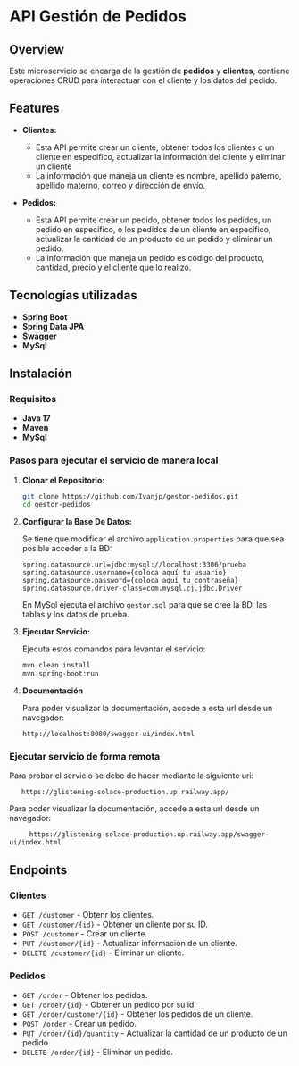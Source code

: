 # API Gestión de Pedidos

## Overview

Este microservicio se encarga de la gestión de **pedidos** y **clientes**, contiene operaciones CRUD para interactuar con el cliente y los datos del pedido.


## Features

- **Clientes:**
  - Esta API permite crear un cliente, obtener todos los clientes o un cliente en específico, actualizar la información del cliente y eliminar un cliente
  - La información que maneja un cliente es nombre, apellido paterno, apellido materno, correo y dirección de envío.
  
- **Pedidos:**
  - Esta API permite crear un pedido, obtener todos los pedidos, un pedido en específico, o los pedidos de un cliente en específico, actualizar la cantidad de un producto de
    un pedido y eliminar un pedido.
  - La información que maneja un pedido es código del producto, cantidad, precio y el cliente que lo realizó.

## Tecnologías utilizadas

- **Spring Boot**
- **Spring Data JPA**
- **Swagger**
- **MySql**

## Instalación

### Requisitos

- **Java 17**
- **Maven**
- **MySql**

### Pasos para ejecutar el servicio de manera local

1. **Clonar el Repositorio:**

    ```bash
    git clone https://github.com/Ivanjp/gestor-pedidos.git
    cd gestor-pedidos
    ```

2. **Configurar la Base De Datos:**

   Se tiene que modificar el archivo `application.properties` para que sea posible acceder a la BD:

    ```properties
    spring.datasource.url=jdbc:mysql://localhost:3306/prueba
    spring.datasource.username={coloca aquí tu usuario}
    spring.datasource.password={coloca aquí tu contraseña}
    spring.datasource.driver-class=com.mysql.cj.jdbc.Driver
    ```

    En MySql ejecuta el archivo `gestor.sql` para que se cree la BD, las tablas y los datos de prueba.

3. **Ejecutar Servicio:**

   Ejecuta estos comandos para levantar el servicio:

    ```bash
    mvn clean install
    mvn spring-boot:run
    ```

4. **Documentación**

    Para poder visualizar la documentación, accede a esta url desde un navegador:

    ```
    http://localhost:8080/swagger-ui/index.html
    ```

### Ejecutar servicio de forma remota

Para probar el servicio se debe de hacer mediante la siguiente uri:

 ```
    https://glistening-solace-production.up.railway.app/
  ```
Para poder visualizar la documentación, accede a esta url desde un navegador:

```
     https://glistening-solace-production.up.railway.app/swagger-ui/index.html
  ```

## Endpoints

### Clientes

- `GET /customer` - Obtenr los clientes.
- `GET /customer/{id}` - Obtener un cliente por su ID.
- `POST /customer` - Crear un cliente.
- `PUT /customer/{id}` - Actualizar información de un cliente.
- `DELETE /customer/{id}` - Eliminar un cliente.

### Pedidos

- `GET /order` - Obtener los pedidos.
- `GET /order/{id}` - Obtener un pedido por su id.
- `GET /order/customer/{id}` - Obtener los pedidos de un cliente.
- `POST /order` - Crear un pedido.
- `PUT /order/{id}/quantity` - Actualizar la cantidad de un producto de un pedido.
- `DELETE /order/{id}` - Eliminar un pedido.

